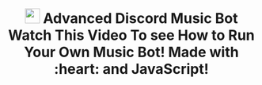<h1 align="center"><img src="./assets/Music.gif" width="30px"> Advanced Discord Music Bot 
Watch This Video To see How to Run Your Own Music Bot!
Made with :heart: and JavaScript!
